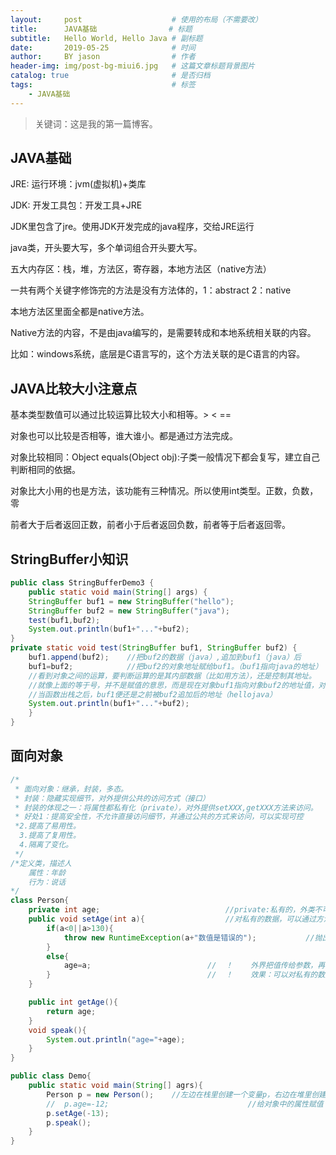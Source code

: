 ```yaml
---
layout:     post                    # 使用的布局（不需要改）
title:      JAVA基础                # 标题 
subtitle:   Hello World, Hello Java # 副标题
date:       2019-05-25              # 时间
author:     BY jason                # 作者
header-img: img/post-bg-miui6.jpg   # 这篇文章标题背景图片
catalog: true                       # 是否归档
tags:                               # 标签
    - JAVA基础
---
```



>关键词：这是我的第一篇博客。

## JAVA基础

JRE:  运行环境：jvm(虚拟机)+类库

JDK:  开发工具包：开发工具+JRE

JDK里包含了jre。使用JDK开发完成的java程序，交给JRE运行

java类，开头要大写，多个单词组合开头要大写。

五大内存区：栈，堆，方法区，寄存器，本地方法区（native方法）

一共有两个关键字修饰完的方法是没有方法体的，1：abstract  2：native

本地方法区里面全都是native方法。

Native方法的内容，不是由java编写的，是需要转成和本地系统相关联的内容。

比如：windows系统，底层是C语言写的，这个方法关联的是C语言的内容。


## JAVA比较大小注意点
基本类型数值可以通过比较运算比较大小和相等。>  <  ==

对象也可以比较是否相等，谁大谁小。都是通过方法完成。

对象比较相同：Object equals(Object obj):子类一般情况下都会复写，建立自己判断相同的依据。

对象比大小用的也是方法，该功能有三种情况。所以使用int类型。正数，负数，零

前者大于后者返回正数，前者小于后者返回负数，前者等于后者返回零。	


## StringBuffer小知识

```java
public class StringBufferDemo3 {
    public static void main(String[] args) {
    StringBuffer buf1 = new StringBuffer("hello");
    StringBuffer buf2 = new StringBuffer("java");
    test(buf1,buf2);
    System.out.println(buf1+"..."+buf2);
}
private static void test(StringBuffer buf1, StringBuffer buf2) {
    buf1.append(buf2);    //把buf2的数据（java）,追加到buf1（java）后
    buf1=buf2;            //把buf2的对象地址赋给buf1。（buf1指向java的地址）
    //看到对象之间的运算，要判断运算的是其内部数据（比如用方法），还是控制其地址。
    //就像上面的等于号，并不是赋值的意思，而是现在对象buf1指向对象buf2的地址值，对象本身不会改变
    //当函数出栈之后，buf1便还是之前被buf2追加后的地址（hellojava）
    System.out.println(buf1+"..."+buf2);
    }
}
```


## 面向对象
```java
/*
 * 面向对象：继承，封装，多态。
 * 封装：隐藏实现细节，对外提供公共的访问方式（接口）
 * 封装的体现之一：将属性都私有化（private），对外提供setXXX,getXXX方法来访问。
 * 好处1：提高安全性，不允许直接访问细节，并通过公共的方式来访问，可以实现可控
 *2.提高了易用性。
  3.提高了复用性。
  4.隔离了变化。
 */   
/*定义类，描述人
    属性：年龄
    行为：说话
*/
class Person{
    private int age;                            //private:私有的，外类不可访问
    public void setAge(int a){                  //对私有的数据，可以通过方法的方式对其进行访问
        if(a<0||a>130){
            throw new RuntimeException(a+"数值是错误的");           //抛出异常
        }
        else{
            age=a;                          //  ！    外界把值传给参数，再传给私有数据，相当于拐了个弯，多走一步
        }                                   //  ！    效果：可以对私有的数据加以条件控制
    }

    public int getAge(){
        return age;
    }
    void speak(){
        System.out.println("age="+age);
    }
}

public class Demo{
    public static void main(String[] agrs){
        Person p = new Person();    //左边在栈里创建一个变量p，右边在堆里创建一个Person对象，把对象的地址值赋给变量p
        //  p.age=-12;                               //给对象中的属性赋值    
        p.setAge(-13);
        p.speak();
    }
}
```


